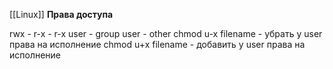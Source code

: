 [[Linux]]
**Права доступа**

rwx - r-x - r-x user - group user - other chmod u-x filename - убрать у user права на исполнение chmod u+x filename - добавить у user права на исполнение